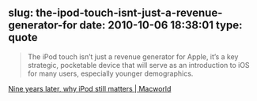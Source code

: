 slug: the-ipod-touch-isnt-just-a-revenue-generator-for
date: 2010-10-06 18:38:01
type: quote
---

> The iPod touch isn’t just a revenue generator for Apple, it’s a key strategic, pocketable device that will serve as an introduction to iOS for many users, especially younger demographics.

[Nine years later, why iPod still matters | Macworld](http://www.macworld.com/article/154414/2010/10/gartenberg_ipod.html)
